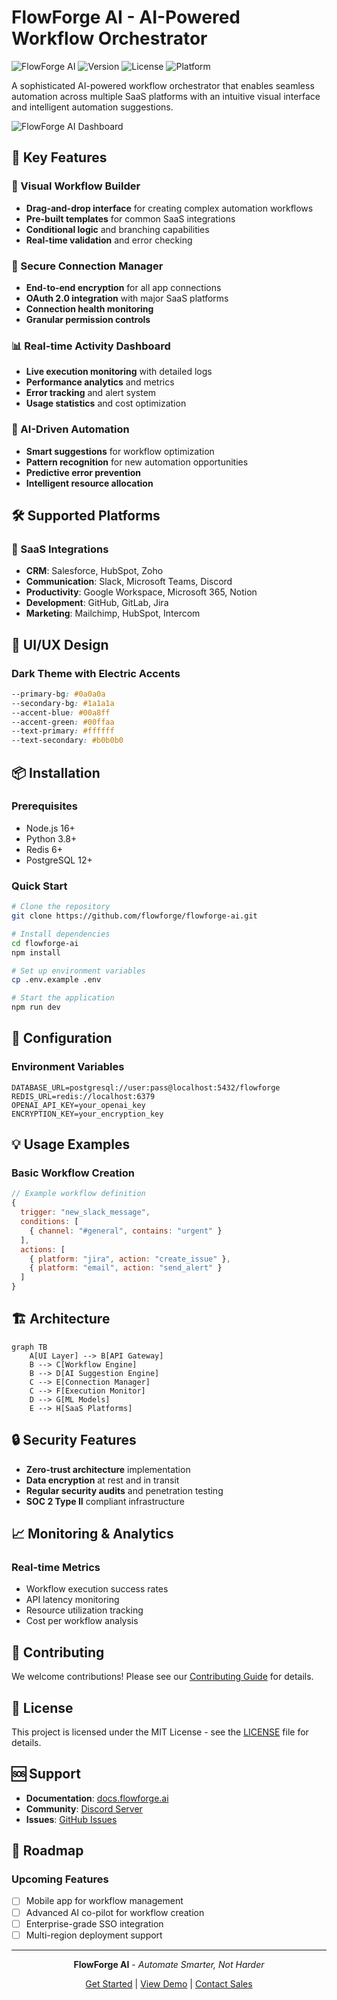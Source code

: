 # FlowForge AI - AI-Powered Workflow Orchestrator

![FlowForge AI](https://img.shields.io/badge/FlowForge-AI%20Automation-blue)
![Version](https://img.shields.io/badge/version-1.0.0-green)
![License](https://img.shields.io/badge/license-MIT-blue)
![Platform](https://img.shields.io/badge/platform-SaaS%20Integration-success)

A sophisticated AI-powered workflow orchestrator that enables seamless automation across multiple SaaS platforms with an intuitive visual interface and intelligent automation suggestions.

![FlowForge AI Dashboard]("https://github.com/user-attachments/assets/643c5ce4-cdd0-4dd2-bbcc-318d2d2ee2a2")

## 🚀 Key Features

### 🎯 Visual Workflow Builder
- **Drag-and-drop interface** for creating complex automation workflows
- **Pre-built templates** for common SaaS integrations
- **Conditional logic** and branching capabilities
- **Real-time validation** and error checking

### 🔗 Secure Connection Manager
- **End-to-end encryption** for all app connections
- **OAuth 2.0 integration** with major SaaS platforms
- **Connection health monitoring**
- **Granular permission controls**

### 📊 Real-time Activity Dashboard
- **Live execution monitoring** with detailed logs
- **Performance analytics** and metrics
- **Error tracking** and alert system
- **Usage statistics** and cost optimization

### 🧠 AI-Driven Automation
- **Smart suggestions** for workflow optimization
- **Pattern recognition** for new automation opportunities
- **Predictive error prevention**
- **Intelligent resource allocation**

## 🛠️ Supported Platforms

### 🤝 SaaS Integrations
- **CRM**: Salesforce, HubSpot, Zoho
- **Communication**: Slack, Microsoft Teams, Discord
- **Productivity**: Google Workspace, Microsoft 365, Notion
- **Development**: GitHub, GitLab, Jira
- **Marketing**: Mailchimp, HubSpot, Intercom

## 🎨 UI/UX Design

### Dark Theme with Electric Accents
```css
--primary-bg: #0a0a0a
--secondary-bg: #1a1a1a
--accent-blue: #00a8ff
--accent-green: #00ffaa
--text-primary: #ffffff
--text-secondary: #b0b0b0
```

## 📦 Installation

### Prerequisites
- Node.js 16+ 
- Python 3.8+
- Redis 6+
- PostgreSQL 12+

### Quick Start
```bash
# Clone the repository
git clone https://github.com/flowforge/flowforge-ai.git

# Install dependencies
cd flowforge-ai
npm install

# Set up environment variables
cp .env.example .env

# Start the application
npm run dev
```

## 🔧 Configuration

### Environment Variables
```env
DATABASE_URL=postgresql://user:pass@localhost:5432/flowforge
REDIS_URL=redis://localhost:6379
OPENAI_API_KEY=your_openai_key
ENCRYPTION_KEY=your_encryption_key
```

## 💡 Usage Examples

### Basic Workflow Creation
```javascript
// Example workflow definition
{
  trigger: "new_slack_message",
  conditions: [
    { channel: "#general", contains: "urgent" }
  ],
  actions: [
    { platform: "jira", action: "create_issue" },
    { platform: "email", action: "send_alert" }
  ]
}
```

## 🏗️ Architecture

```mermaid
graph TB
    A[UI Layer] --> B[API Gateway]
    B --> C[Workflow Engine]
    B --> D[AI Suggestion Engine]
    C --> E[Connection Manager]
    C --> F[Execution Monitor]
    D --> G[ML Models]
    E --> H[SaaS Platforms]
```

## 🔒 Security Features

- **Zero-trust architecture** implementation
- **Data encryption** at rest and in transit
- **Regular security audits** and penetration testing
- **SOC 2 Type II** compliant infrastructure

## 📈 Monitoring & Analytics

### Real-time Metrics
- Workflow execution success rates
- API latency monitoring
- Resource utilization tracking
- Cost per workflow analysis

## 🤝 Contributing

We welcome contributions! Please see our [Contributing Guide](CONTRIBUTING.md) for details.

## 📄 License

This project is licensed under the MIT License - see the [LICENSE](LICENSE) file for details.

## 🆘 Support

- **Documentation**: [docs.flowforge.ai](https://docs.flowforge.ai)
- **Community**: [Discord Server](https://discord.gg/flowforge)
- **Issues**: [GitHub Issues](https://github.com/flowforge/flowforge-ai/issues)

## 🚀 Roadmap

### Upcoming Features
- [ ] Mobile app for workflow management
- [ ] Advanced AI co-pilot for workflow creation
- [ ] Enterprise-grade SSO integration
- [ ] Multi-region deployment support

---

<div align="center">

**FlowForge AI** - *Automate Smarter, Not Harder*

[Get Started](#installation) | [View Demo](https://demo.flowforge.ai) | [Contact Sales](mailto:sales@flowforge.ai)

</div>
